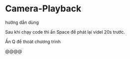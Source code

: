 # Camera-Playback
hướng dẫn dùng

Sau khi chạy code thì ấn Space để phát lại videl 20s trước.

Ấn Q để thoát chương trình



@@@@
